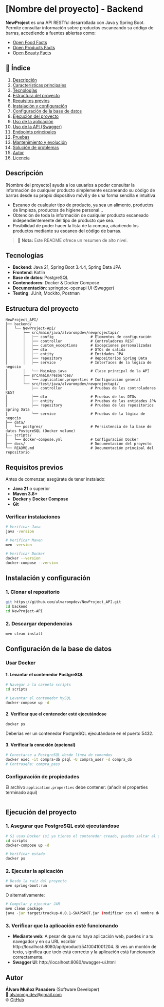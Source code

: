 # [Nombre del proyecto] - Backend

**NewProject** es una API RESTful desarrollada con Java y Spring Boot. Permite consultar información sobre productos escaneando su código de barras, accediendo a fuentes abiertas como:

- [Open Food Facts](https://world.openfoodfacts.org/)
- [Open Products Facts](https://world.openproductsfacts.org/)
- [Open Beauty Facts](https://world.openbeautyfacts.org/)

## 📝 Índice

1. [Descripción](#descripción)
2. [Características principales](#características-principales)
3. [Tecnologías](#tecnologías)
4. [Estructura del proyecto](#estructura-del-proyecto)
5. [Requisitos previos](#requisitos-previos)
6. [Instalación y configuración](#instalación-y-configuración)
7. [Configuración de la base de datos](#configuración-de-la-base-de-datos)
8. [Ejecución del proyecto](#ejecución-del-proyecto)
9. [Uso de la aplicación](#uso-de-la-aplicación)
10. [Uso de la API (Swagger)](#uso-de-la-api-swagger)
11. [Endpoints principales](#endpoints-principales)
12. [Pruebas](#pruebas)
13. [Mantenimiento y evolución](#mantenimiento-y-evolución)
14. [Solución de problemas](#solución-de-problemas)
15. [Autor](#autor)
16. [Licencia](#licencia)

## Descripción

[Nombre del proyecto] ayuda a los usuarios a poder consultar la información de cualquier producto simplemente escaneando su código de barras desde su propio dispositivo móvil y de una forma sencilla e intuitiva.

- Escaneo de cualquier tipo de producto, ya sea un alimento, productos de limpieza, productos de higiene personal...
- Obtención de toda la información de cualquier producto escaneado independientemente del tipo de producto que sea.
- Posibilidad de poder hacer la lista de la compra, añadiendo los productos mediante su escaneo del código de barras.

> 🚀 **Nota:** Este README ofrece un resumen de alto nivel.

<!-- ## Características principales

- CRUD de **Usuarios**
- CRUD de **Hábitos** y **Tipos de hábitos**
- Registro diario de cumplimiento
- Gestión de **Objetivos** (Goals)
- Documentación interactiva con Swagger/OpenAPI
- Autenticación JWT
- Interfaz web responsive -->

## Tecnologías

- **Backend**: Java 21, Spring Boot 3.4.4, Spring Data JPA
- **Frontend**: Kotlin
- **Base de datos**: PostgreSQL
- **Contenedores**: Docker & Docker Compose
- **Documentación**: springdoc-openapi UI (Swagger)
- **Testing**: JUnit, Mockito, Postman

## Estructura del proyecto

```
NewProject_API/
├── backend/
│   └── NewProject-Api/
│       ├── src/main/java/alvarompdev/newprojectapi/
│       │   ├── config                 # Elementos de configuración
│       │   ├── controller             # Controladores REST
│       │   ├── custom_exceptions      # Excepciones personalizadas
│       │   ├── dto                    # DTOs de salida
│       │   ├── entity                 # Entidades JPA
│       │   ├── repository             # Repositorios Spring Data
│       │   ├── service                # Interfaces de la lógica de negocio
│       │   └── MainApp.java           # Clase principal de la API
│       ├── src/main/resources/
│       │   └── application.properties # Configuración general
│       └── src/test/java/alvarompdev/newprojectapi/
│           ├── controller             # Pruebas de los controladores REST
│           ├── dto                    # Pruebas de los DTOs
│           ├── entity                 # Pruebas de las entidades JPA
│           ├── repository             # Pruebas de los repositorios Spring Data
│           └── service                # Pruebas de la lógica de negocio
├── data/
│   └── postgres/                      # Persistencia de la base de datos PostgreSQL (Docker volume)
├── scripts/
│   └── docker-compose.yml             # Configuración Docker
├── docs/                              # Documentación del proyecto
└── README.md                          # Documentación principal del repositorio
```

## Requisitos previos

Antes de comenzar, asegúrate de tener instalado:

- **Java 21** o superior
- **Maven 3.8+** 
- **Docker** y **Docker Compose**
- **Git**

### Verificar instalaciones

```bash
# Verificar Java
java -version

# Verificar Maven
mvn -version

# Verificar Docker
docker --version
docker-compose --version
```

## Instalación y configuración

### 1. Clonar el repositorio

```bash
git https://github.com/alvarompdev/NewProject_API.git
cd backend
cd NewProject-API
```

### 2. Descargar dependencias

```bash
mvn clean install
```

## Configuración de la base de datos

### Usar Docker

#### 1. Levantar el contenedor PostgreSQL

```bash
# Navegar a la carpeta scripts
cd scripts

# Levantar el contenedor MySQL
docker-compose up -d
```

#### 2. Verificar que el contenedor esté ejecutándose

```bash
docker ps
```

Deberías ver un contenedor PostgreSQL ejecutándose en el puerto 5432.

#### 3. Verificar la conexión (opcional)

```bash
# Conectarse a PostgreSQL desde línea de comandos
docker exec -it compra-db psql -U compra_user -d compra_db
# Contraseña: compra_pass
```

### Configuración de propiedades

El archivo `application.properties` debe contener: (añadir el properties terminado aquí)

```properties

```

## Ejecución del proyecto

### 1. Asegurar que PostgreSQL esté ejecutándose

```bash
# Si usas Docker (si ya tienes el contenedor creado, puedes saltar al siguiente paso)
cd scripts
docker-compose up -d

# Verificar estado
docker ps
```

### 2. Ejecutar la aplicación

```bash
# Desde la raíz del proyecto
mvn spring-boot:run
```

O alternativamente:

```bash
# Compilar y ejecutar JAR
mvn clean package
java -jar target/trackup-0.0.1-SNAPSHOT.jar (modificar con el nombre de mi proyecto)
```

### 3. Verificar que la aplicación esté funcionando

- **Mediante web**: A pesar de que no haya aplicación web, puedes ir a tu navegador y en su URL escribir http://localhost:8080/api/product/5410041001204. Si ves un montón de texto, significa que todo está correcto y la aplicación está funcionando correctamente.
- **Swagger UI**: http://localhost:8080/swagger-ui.html

## Autor

**Álvaro Muñoz Panadero** (Software Developer)  
📧 alvaromp.dev@gmail.com  
🌐 [GitHub](https://github.com/alvarompdev)